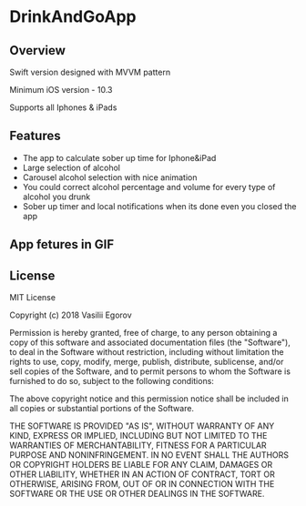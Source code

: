 # DrinkAndGoApp

## Overview

Swift version designed with MVVM pattern

Minimum iOS version - 10.3

Supports all Iphones & iPads

## Features

- The app to calculate sober up time for Iphone&iPad
- Large selection of alcohol
- Carousel alcohol selection with nice animation
- You could correct alcohol percentage and volume for every type of alcohol you drunk
- Sober up timer and local notifications when its done even you closed the app

## App fetures in GIF

## License

MIT License

Copyright (c) 2018 Vasilii Egorov

Permission is hereby granted, free of charge, to any person obtaining a copy
of this software and associated documentation files (the "Software"), to deal
in the Software without restriction, including without limitation the rights
to use, copy, modify, merge, publish, distribute, sublicense, and/or sell
copies of the Software, and to permit persons to whom the Software is
furnished to do so, subject to the following conditions:

The above copyright notice and this permission notice shall be included in all
copies or substantial portions of the Software.

THE SOFTWARE IS PROVIDED "AS IS", WITHOUT WARRANTY OF ANY KIND, EXPRESS OR
IMPLIED, INCLUDING BUT NOT LIMITED TO THE WARRANTIES OF MERCHANTABILITY,
FITNESS FOR A PARTICULAR PURPOSE AND NONINFRINGEMENT. IN NO EVENT SHALL THE
AUTHORS OR COPYRIGHT HOLDERS BE LIABLE FOR ANY CLAIM, DAMAGES OR OTHER
LIABILITY, WHETHER IN AN ACTION OF CONTRACT, TORT OR OTHERWISE, ARISING FROM,
OUT OF OR IN CONNECTION WITH THE SOFTWARE OR THE USE OR OTHER DEALINGS IN THE
SOFTWARE.

